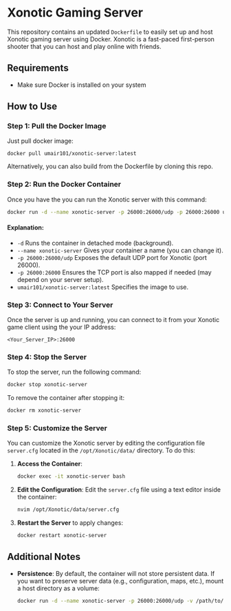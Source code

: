 
# Xonotic Gaming Server 

This repository contains an updated `Dockerfile` to easily set up and host Xonotic gaming server using Docker. Xonotic is a fast-paced first-person shooter that you can host and play online with friends.

## Requirements

- Make sure Docker is installed on your system
  
## How to Use

### Step 1: Pull the Docker Image

Just pull docker image:

```
docker pull umair101/xonotic-server:latest
```
Alternatively, you can also build from the Dockerfile by cloning this repo.

### Step 2: Run the Docker Container

Once you have the you can run the Xonotic server with this command:

```bash
docker run -d --name xonotic-server -p 26000:26000/udp -p 26000:26000 umair101/xonotic-server:latest
```
#### Explanation:
- `-d` Runs the container in detached mode (background).
- `--name xonotic-server` Gives your container a name (you can change it).
- `-p 26000:26000/udp` Exposes the default UDP port for Xonotic (port 26000).
- `-p 26000:26000` Ensures the TCP port is also mapped if needed (may depend on your server setup).
- `umair101/xonotic-server:latest` Specifies the image to use.

### Step 3: Connect to Your Server

Once the server is up and running, you can connect to it from your Xonotic game client using the your IP address:

```
<Your_Server_IP>:26000
```

### Step 4: Stop the Server

To stop the server, run the following command:

```bash
docker stop xonotic-server
```

To remove the container after stopping it:

```bash
docker rm xonotic-server
```

### Step 5: Customize the Server

You can customize the Xonotic server by editing the configuration file `server.cfg` located in the `/opt/Xonotic/data/` directory. To do this:

1. **Access the Container**:
   ```bash
   docker exec -it xonotic-server bash
   ```

2. **Edit the Configuration**:
   Edit the `server.cfg` file using a text editor inside the container:
   ```bash
   nvim /opt/Xonotic/data/server.cfg
   ```

3. **Restart the Server** to apply changes:
   ```bash
   docker restart xonotic-server
   ```

## Additional Notes

- **Persistence**:
 By default, the container will not store persistent data. If you want to preserve server data (e.g., configuration, maps, etc.), mount a host directory as a volume:
  ```bash
  docker run -d --name xonotic-server -p 26000:26000/udp -v /path/to/your/server/data:/opt/Xonotic/data xonotic-server
  ```

